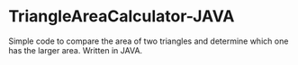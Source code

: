 # TriangleAreaCalculator-JAVA
Simple code to compare the area of two triangles and determine which one has the larger area. Written in JAVA.
